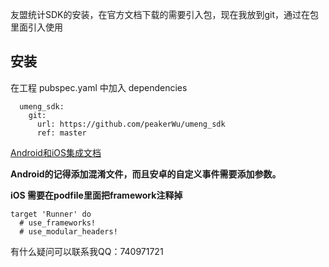 
友盟统计SDK的安装，在官方文档下载的需要引入包，现在我放到git，通过在包里面引入使用

## 安装

在工程 pubspec.yaml 中加入 dependencies
```
  umeng_sdk:
    git:
      url: https://github.com/peakerWu/umeng_sdk
      ref: master
```


[Android和iOS集成文档](https://developer.umeng.com/docs/119267/detail/174923)

**Android的记得添加混淆文件，而且安卓的自定义事件需要添加参数。**


**iOS 需要在podfile里面把framework注释掉**
```
target 'Runner' do
  # use_frameworks!
  # use_modular_headers!
```

有什么疑问可以联系我QQ：740971721
